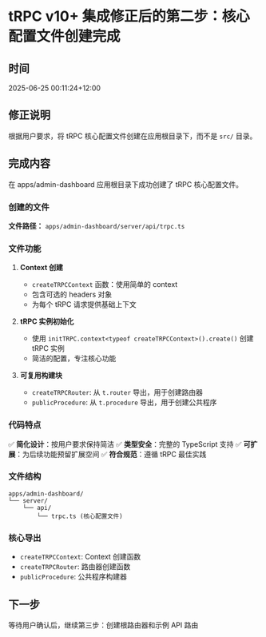 # tRPC v10+ 集成修正后的第二步：核心配置文件创建完成

## 时间
2025-06-25 00:11:24+12:00

## 修正说明
根据用户要求，将 tRPC 核心配置文件创建在应用根目录下，而不是 `src/` 目录。

## 完成内容
在 apps/admin-dashboard 应用根目录下成功创建了 tRPC 核心配置文件。

### 创建的文件
**文件路径：** `apps/admin-dashboard/server/api/trpc.ts`

### 文件功能
1. **Context 创建**
   - `createTRPCContext` 函数：使用简单的 context
   - 包含可选的 headers 对象
   - 为每个 tRPC 请求提供基础上下文

2. **tRPC 实例初始化**
   - 使用 `initTRPC.context<typeof createTRPCContext>().create()` 创建 tRPC 实例
   - 简洁的配置，专注核心功能

3. **可复用构建块**
   - `createTRPCRouter`: 从 `t.router` 导出，用于创建路由器
   - `publicProcedure`: 从 `t.procedure` 导出，用于创建公共程序

### 代码特点
✅ **简化设计**：按用户要求保持简洁
✅ **类型安全**：完整的 TypeScript 支持
✅ **可扩展**：为后续功能预留扩展空间
✅ **符合规范**：遵循 tRPC 最佳实践

### 文件结构
```
apps/admin-dashboard/
└── server/
    └── api/
        └── trpc.ts (核心配置文件)
```

### 核心导出
- `createTRPCContext`: Context 创建函数
- `createTRPCRouter`: 路由器创建函数
- `publicProcedure`: 公共程序构建器

## 下一步
等待用户确认后，继续第三步：创建根路由器和示例 API 路由 